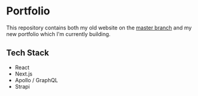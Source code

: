 # Portfolio

This repository contains both my old website on the [master branch](https://github.com/insertish/Portfolio/tree/master) and my new portfolio which I'm currently building.

## Tech Stack

-   React
-   Next.js
-   Apollo / GraphQL
-   Strapi
